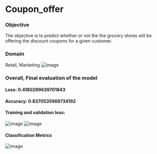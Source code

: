 # Coupon_offer
### **Objective** 
The objective is to predict whether or not the the grocery stores will be offering the discount coupons for a given customer.  
### **Domain** 
Retail, Marketing
![image](https://user-images.githubusercontent.com/92087972/192085713-9da6790d-ecc9-49bf-9628-b419d920a030.png)



### Overall, Final evaluation of the model
#### Loss: 0.4180299639701843
#### Accuracy: 0.8370535969734192
#### Training and validation loss:
![image](https://user-images.githubusercontent.com/92087972/192085599-f838efae-f212-4ffc-9e78-36d6b14eb4b1.png)
![image](https://user-images.githubusercontent.com/92087972/192085611-001400f7-8189-4ac4-9980-9e91afe50896.png)


#### Classification Metrics
![image](https://user-images.githubusercontent.com/92087972/192085645-4f947481-58ad-45fb-9a8a-896b12fdb855.png)
